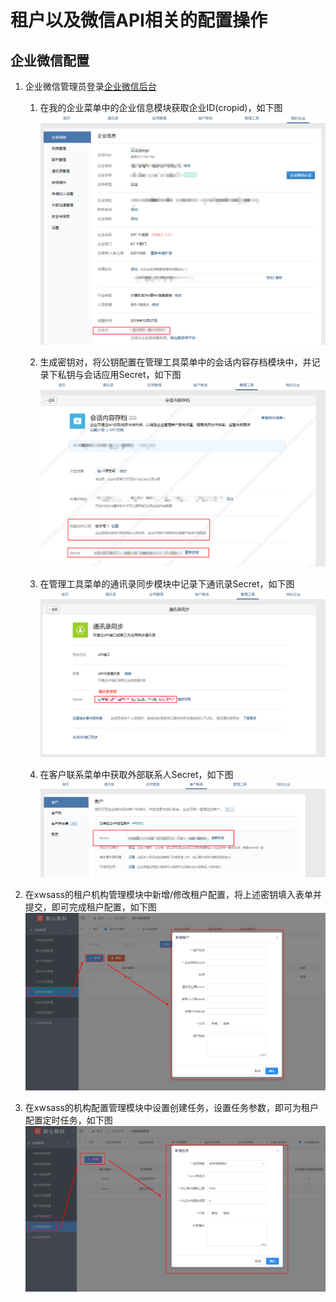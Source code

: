 # 租户以及微信API相关的配置操作
    
## 企业微信配置
   1. 企业微信管理员登录[企业微信后台](https://work.weixin.qq.com/wework_admin/loginpage_wx?from=myhome)  
      1. 在我的企业菜单中的企业信息模块获取企业ID(cropid)，如下图![如下图](./image/xwas_wechat_cropid.png)
    
      2. 生成密钥对，将公钥配置在管理工具菜单中的会话内容存档模块中，并记录下私钥与会话应用Secret，如下图![如下图](./image/xwas_wechat_chatRecord.png)  
      
      3. 在管理工具菜单的通讯录同步模块中记录下通讯录Secret，如下图![如下图](./image/xwas_wechat_addressList.png)  
      
      4. 在客户联系菜单中获取外部联系人Secret，如下图![如下图](./image/xwas_wechat_contact.png)  
      
   2. 在xwsass的租户机构管理模块中新增/修改租户配置，将上述密钥填入表单并提交，即可完成租户配置，如下图![如下图](./image/xwas_tenant_op.png)  

   3. 在xwsass的机构配置管理模块中设置创建任务，设置任务参数，即可为租户配置定时任务，如下图![如下图](./image/xwas_task_op.png)